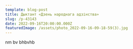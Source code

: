 ```yaml
---
template: blog-post
title: Дыктант «Дзень народнага адзінства»
slug: /p-43143
date: 2022-09-16T20:00:00.000Z
featuredImage: /assets/photo_2022-09-16-09-18-59(3).jpg
---
```


 nm bv bhbvhb